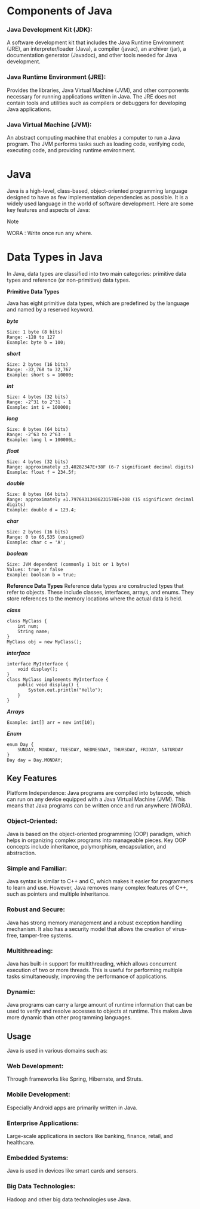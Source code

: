 # Components of Java
### Java Development Kit (JDK): 
A software development kit that includes the Java Runtime Environment (JRE), an interpreter/loader (Java), a compiler (javac), an archiver (jar), a documentation generator (Javadoc), and other tools needed for Java development.

### Java Runtime Environment (JRE): 
Provides the libraries, Java Virtual Machine (JVM), and other components necessary for running applications written in Java. The JRE does not contain tools and utilities such as compilers or debuggers for developing Java applications.

### Java Virtual Machine (JVM): 
An abstract computing machine that enables a computer to run a Java program. The JVM performs tasks such as loading code, verifying code, executing code, and providing runtime environment.

# Java
Java is a high-level, class-based, object-oriented programming language designed to have as few implementation dependencies as possible. It is a widely used language in the world of software development. Here are some key features and aspects of Java:
> [!NOTE]
> WORA : Write once run any where.

# Data Types in Java

In Java, data types are classified into two main categories: primitive data types and reference (or non-primitive) data types.

**Primitive Data Types**

Java has eight primitive data types, which are predefined by the language and named by a reserved keyword.

***byte***
```
Size: 1 byte (8 bits)
Range: -128 to 127
Example: byte b = 100;
```

***short***
```
Size: 2 bytes (16 bits)
Range: -32,768 to 32,767
Example: short s = 10000;
```

***int***
```
Size: 4 bytes (32 bits)
Range: -2^31 to 2^31 - 1
Example: int i = 100000;
```

***long***
```
Size: 8 bytes (64 bits)
Range: -2^63 to 2^63 - 1
Example: long l = 100000L;
```
***float***
```
Size: 4 bytes (32 bits)
Range: approximately ±3.40282347E+38F (6-7 significant decimal digits)
Example: float f = 234.5f;
```

***double***
```
Size: 8 bytes (64 bits)
Range: approximately ±1.79769313486231570E+308 (15 significant decimal digits)
Example: double d = 123.4;
```
***char***
```
Size: 2 bytes (16 bits)
Range: 0 to 65,535 (unsigned)
Example: char c = 'A';
```
***boolean***
```
Size: JVM dependent (commonly 1 bit or 1 byte)
Values: true or false
Example: boolean b = true;
```

**Reference Data Types**
Reference data types are constructed types that refer to objects. These include classes, interfaces, arrays, and enums. They store references to the memory locations where the actual data is held.

***class***
```
class MyClass {
    int num;
    String name;
}
MyClass obj = new MyClass();
```

***interface***
```
interface MyInterface {
    void display();
}
class MyClass implements MyInterface {
    public void display() {
        System.out.println("Hello");
    }
}
```
***Arrays***
```
Example: int[] arr = new int[10];
```

***Enum***
```
enum Day {
    SUNDAY, MONDAY, TUESDAY, WEDNESDAY, THURSDAY, FRIDAY, SATURDAY
}
Day day = Day.MONDAY;
```


## Key Features
Platform Independence: Java programs are compiled into bytecode, which can run on any device equipped with a Java Virtual Machine (JVM). This means that Java programs can be written once and run anywhere (WORA).

### Object-Oriented: 
Java is based on the object-oriented programming (OOP) paradigm, which helps in organizing complex programs into manageable pieces. Key OOP concepts include inheritance, polymorphism, encapsulation, and abstraction.

### Simple and Familiar: 
Java syntax is similar to C++ and C, which makes it easier for programmers to learn and use. However, Java removes many complex features of C++, such as pointers and multiple inheritance.

### Robust and Secure: 
Java has strong memory management and a robust exception handling mechanism. It also has a security model that allows the creation of virus-free, tamper-free systems.

### Multithreading:
Java has built-in support for multithreading, which allows concurrent execution of two or more threads. This is useful for performing multiple tasks simultaneously, improving the performance of applications.

### Dynamic: 
Java programs can carry a large amount of runtime information that can be used to verify and resolve accesses to objects at runtime. This makes Java more dynamic than other programming languages.



## Usage
Java is used in various domains such as:

### Web Development: 
Through frameworks like Spring, Hibernate, and Struts.
### Mobile Development: 
Especially Android apps are primarily written in Java.
### Enterprise Applications: 
Large-scale applications in sectors like banking, finance, retail, and healthcare.
### Embedded Systems: 
Java is used in devices like smart cards and sensors.
### Big Data Technologies: 
Hadoop and other big data technologies use Java.

